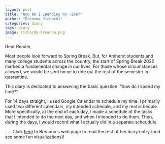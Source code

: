 ```yaml
---
layout: post
title: "How am I Spending my Time?"
author: "Breanna Richards"
categories: diary
tags: diary
image: richards-breanna.png
---
```


Dear Reader,

Most people look forward to Spring Break. But, for Amherst students and many college students across the country, the start of Spring Break 2020 marked a fundamental change in our lives. For those whose circumstances allowed, we would be sent home to ride out the rest of the semester in quarantine.

This diary is dedicated to answering the basic question: “how do I spend my time?”

For 14 days straight, I used Google Calendar to schedule my time. I primarily used two different calendars, my intended schedule, and my real schedule. More specifically, at the end of each day, I made a schedule of the tasks that I intended to do the next day, and when I intended to do them. Then, during the days, I would record what I actually did in a separate scheudule.

. . . Click [here](https://brichards21.github.io/calendar-project/ "Breanna Richards") to Breanna's web page to read the rest of her diary entry (and see some fun visualizations)!
